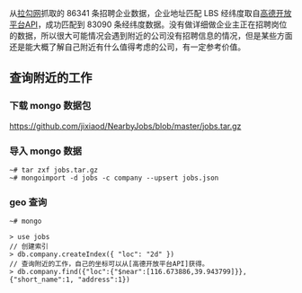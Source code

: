 从[拉勾网](https://www.lagou.com/)抓取的 86341 条招聘企业数据，企业地址匹配 LBS 经纬度取自[高德开放平台API](http://lbs.amap.com/console/show/picker)，成功匹配到 83090 条经纬度数据。没有做详细做企业主正在招聘岗位的数据，所以很大可能情况会遇到附近的公司没有招聘信息的情况，但是某些方面还是能大概了解自己附近有什么值得考虑的公司，有一定参考价值。

## 查询附近的工作

### 下载 mongo 数据包 

https://github.com/jixiaod/NearbyJobs/blob/master/jobs.tar.gz

### 导入 mongo 数据

```
~# tar zxf jobs.tar.gz
~# mongoimport -d jobs -c company --upsert jobs.json   
```

### geo 查询

```
~# mongo
```

```
> use jobs
// 创建索引
> db.company.createIndex({ "loc": "2d" })
// 查询附近的工作，自己的坐标可以从[高德开放平台API]获得。
> db.company.find({"loc":{"$near":[116.673886,39.943799]}},{"short_name":1, "address":1})
```
